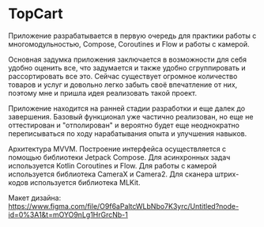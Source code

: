 # TopCart

Приложение разрабатывается в первую очередь для практики работы с многомодульностью, Compose, Coroutines и Flow и работы с камерой.

Основная задумка приложения заключается в возможности для себя удобно оценить все, что задумается и также удобно сгруппировать и рассортировать все это. Сейчас существует огромное количество товаров и услуг и довольно легко забыть своё впечатление от них, поэтому мне и пришла идея реализовать такой проект.

Приложение находится на ранней стадии разработки и еще далек до завершения. Базовый функционал уже частично реализован, но еще не оттестирован и "отполирован" и вероятно будет еще неоднократно переписываться по ходу нарабатывания опыта и улучшения навыков.

Архитектура MVVM. 
Построение интерфейса осуществляется с помощью библиотеки Jetpack Compose.
Для асинхронных задач используется Kotlin Coroutines и Flow.
Для работы с камерой используется библиотека CameraX и Camera2.
Для сканера штрих-кодов используется библиотека MLKit.

Макет дизайна:
https://www.figma.com/file/O9f6aPaltcWLbNbo7K3yrc/Untitled?node-id=0%3A1&t=mOYO9nLg1HrGrcNb-1
